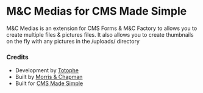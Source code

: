 M&C Medias for CMS Made Simple
==============

M&C Medias is an extension for CMS Forms & M&C Factory to allows you to create multiple files & pictures files. It also allows you to create thumbnails on the fly with any pictures in the /uploads/ directory

### Credits

- Development by [Totophe](http://www.totophe.com)
- Built by [Morris & Chapman](http://www.morris-chapman.com)
- Built for [CMS Made Simple](http://www.cmsmadesimple.org)

